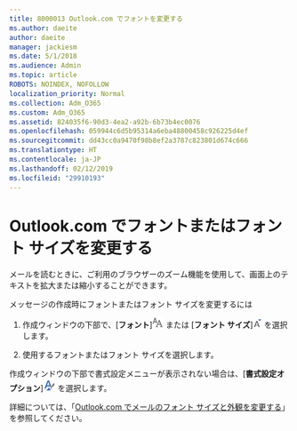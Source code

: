 ```yaml
---
title: 8000013 Outlook.com でフォントを変更する
ms.author: daeite
author: daeite
manager: jackiesm
ms.date: 5/1/2018
ms.audience: Admin
ms.topic: article
ROBOTS: NOINDEX, NOFOLLOW
localization_priority: Normal
ms.collection: Adm_O365
ms.custom: Adm_O365
ms.assetid: 824035f6-90d3-4ea2-a92b-6b73b4ec0076
ms.openlocfilehash: 059944c6d5b95314a6eba48800458c926225d4ef
ms.sourcegitcommit: dd43cc0a9470f98b8ef2a3787c823801d674c666
ms.translationtype: HT
ms.contentlocale: ja-JP
ms.lasthandoff: 02/12/2019
ms.locfileid: "29910193"
---
```

# <a name="change-font-or-font-size-in-outlookcom"></a>Outlook.com でフォントまたはフォント サイズを変更する

メールを読むときに、ご利用のブラウザーのズーム機能を使用して、画面上のテキストを拡大または縮小することができます。
  
メッセージの作成時にフォントまたはフォント サイズを変更するには
  
1. 作成ウィンドウの下部で、[**フォント**]![フォント](media/6d9372e0-cde5-49fc-a457-aafb62255163.png) または [**フォント サイズ**]![フォント サイズ アイコン](media/9334f617-9593-4bd0-afb1-c53308ad7591.png) を選択します。
    
2. 使用するフォントまたはフォント サイズを選択します。
    
作成ウィンドウの下部で書式設定メニューが表示されない場合は、[**書式設定オプション**]![書式設定オプション アイコン](media/13103798-e3ea-4069-a7a0-63f8903c8c3a.png) を選択します。
  
詳細については、「[Outlook.com でメールのフォント サイズと外観を変更する](https://go.microsoft.com/fwlink/p/?linkid=873130)」を参照してください。
  

